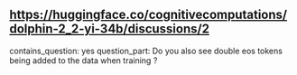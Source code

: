## https://huggingface.co/cognitivecomputations/dolphin-2_2-yi-34b/discussions/2

contains_question: yes
question_part: Do you also see double eos tokens being added to the data when training ?